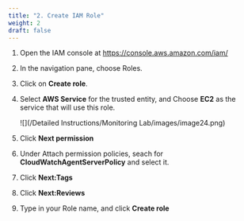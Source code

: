 ```yaml
---
title: "2. Create IAM Role"
weight: 2
draft: false
---
```


1. Open the IAM console at https://console.aws.amazon.com/iam/

2. In the navigation pane, choose Roles.

3. Click on **Create role**.

4. Select **AWS Service** for the trusted entity, and Choose **EC2** as the service that will use this role.

	![](/Detailed Instructions/Monitoring Lab/images/image24.png) 

5. Click **Next permission** 

6. Under Attach permission policies, seach for **CloudWatchAgentServerPolicy** and select it.

7. Click **Next:Tags**

8. Click **Next:Reviews**

9. Type in your Role name, and click **Create role**
